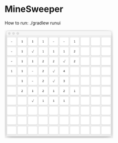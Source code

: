 # MineSweeper

How to run:
  ./gradlew runui

<img src="https://github.com/QianQ77/MineSweeper/blob/master/image.jpg" width="350" title="UI">
